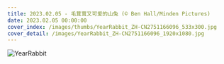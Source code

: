 ```yaml
---
title: 2023.02.05 - 毛茸茸又可爱的山兔 (© Ben Hall/Minden Pictures)
date: 2023.02.05 00:00:00
cover_index: /images/thumbs/YearRabbit_ZH-CN2751166096_533x300.jpg
cover_detail: /images/YearRabbit_ZH-CN2751166096_1920x1080.jpg
---
```


![YearRabbit](/images/YearRabbit_ZH-CN2751166096_1920x1080.jpg)

